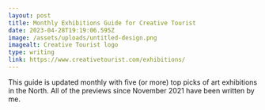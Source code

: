 ```yaml
---
layout: post
title: Monthly Exhibitions Guide for Creative Tourist
date: 2023-04-28T19:19:06.595Z
image: /assets/uploads/untitled-design.png
imagealt: Creative Tourist logo
type: writing
link: https://www.creativetourist.com/exhibitions/
---
```

T﻿his guide is updated monthly with five (or more) top picks of art exhibitions in the North. All of the previews since November 2021 have been written by me.